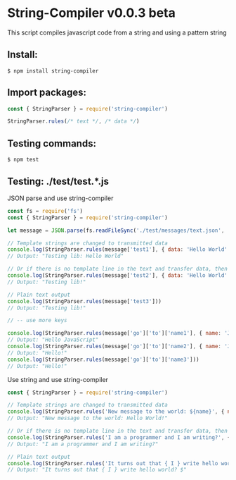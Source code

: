 # String-Compiler v0.0.3 beta
This script compiles javascript code from a string and using a pattern string  

## Install:
```
$ npm install string-compiler
```

## Import packages:
```javascript
const { StringParser } = require('string-compiler')

StringParser.rules(/* text */, /* data */)
```

## Testing commands:
```
$ npm test
```

## Testing: ./test/test.*.js

JSON parse and use string-compiler  

```javascript
const fs = require('fs')
const { StringParser } = require('string-compiler')

let message = JSON.parse(fs.readFileSync('./test/messages/text.json', 'utf8'))

// Template strings are changed to transmitted data
console.log(StringParser.rules(message['test1'], { data: 'Hello World' }))
// Output: "Testing lib: Hello World"

// Or if there is no template line in the text and transfer data, then this data will be ignored
console.log(StringParser.rules(message['test2'], { data: 'Hello World' }))
// Output: "Testing lib!"

// Plain text output
console.log(StringParser.rules(message['test3']))
// Output: "Testing lib!"

// -- use more keys

console.log(StringParser.rules(message['go']['to']['name1'], { name: 'JavaScript' }))
// Output: "Hello JavaScript"
console.log(StringParser.rules(message['go']['to']['name2'], { name: 'JavaScript' }))
// Output: "Hello!"
console.log(StringParser.rules(message['go']['to']['name3']))
// Output: "Hello!"
```

Use string and use string-compiler  

```javascript
const { StringParser } = require('string-compiler')

// Template strings are changed to transmitted data
console.log(StringParser.rules('New message to the world: ${name}', { name: 'Hello World!' }))
// Output: "New message to the world: Hello World!"

// Or if there is no template line in the text and transfer data, then this data will be ignored
console.log(StringParser.rules('I am a programmer and I am writing?', { name: 'Hello World' }))
// Output: "I am a programmer and I am writing?"

// Plain text output
console.log(StringParser.rules('It turns out that { I } write hello world? $'))
// Output: "It turns out that { I } write hello world? $"
```